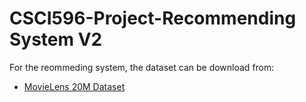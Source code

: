 # CSCI596-Project-Recommending System V2

For the reommeding system, the dataset can be download from:

- [MovieLens 20M Dataset](https://grouplens.org/datasets/movielens/20m/)
